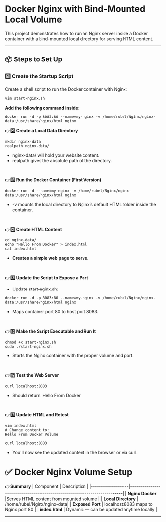 # Docker Nginx with Bind-Mounted Local Volume

This project demonstrates how to run an Nginx server inside a Docker container with a bind-mounted local directory for serving HTML content.

---

## 📦 Steps to Set Up

### 1️⃣ Create the Startup Script

Create a shell script to run the Docker container with Nginx:

```bash
vim start-nginx.sh
```
**Add the following command inside:**
```
docker run -d -p 8083:80 --name=my-nginx -v /home/rubel/Nginx/nginx-data:/usr/share/nginx/html nginx
```
👉**2️⃣ Create a Local Data Directory**
```
mkdir nginx-data
realpath nginx-data/
```
 - nginx-data/ will hold your website content.
 - realpath gives the absolute path of the directory.
</br>

👉**3️⃣ Run the Docker Container (First Version)**
```
docker run -d --name=my-nginx -v /home/rubel/Nginx/nginx-data:/usr/share/nginx/html nginx
```
 - -v mounts the local directory to Nginx’s default HTML folder inside the container.

</br>

👉**4️⃣ Create HTML Content**

```
cd nginx-data/
echo "Hello From Docker" > index.html
cat index.html
```
 - **Creates a simple web page to serve.**

</br>

👉**5️⃣ Update the Script to Expose a Port**
 - Update start-nginx.sh:
 
```
docker run -d -p 8083:80 --name=my-nginx -v /home/rubel/Nginx/nginx-data:/usr/share/nginx/html nginx
```
 - Maps container port 80 to host port 8083.

</br>

👉**6️⃣ Make the Script Executable and Run It**

```
chmod +x start-nginx.sh
sudo ./start-nginx.sh
```
- Starts the Nginx container with the proper volume and port.
  
</br>

👉**7️⃣ Test the Web Server**

```
curl localhost:8083
```
 - Should return: Hello From Docker

</br>

👉**8️⃣ Update HTML and Retest**

```
vim index.html
# Change content to:
Hello From Docker Volume

curl localhost:8083
```
 - You'll now see the updated content in the browser or via curl.

# ✅ Docker Nginx Volume Setup
  👉**Summary**
| Component         | Description                                                        |
|-------------------|--------------------------------------------------------------------------|
| **Nginx Docker** |Serves HTML content from mounted volume |
| **Local Directory**  | /home/rubel/Nginx/nginx-data|
| **Exposed Port**  | localhost:8083 maps to Nginx port 80 |
| **index.html** | Dynamic — can be updated anytime locally |

---




















